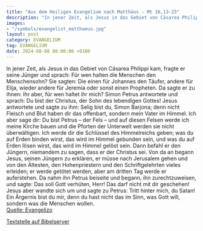 ```yaml
---
title: "Aus dem Heiligen Evangelium nach Matthäus - Mt 16,13-23"
description: "In jener Zeit, als Jesus in das Gebiet von Cäsarea Philippi kam, fragte er seine Jünger und sprach: Für wen halten die Menschen den Menschensohn? Sie sagten: Die einen für Johannes den Täufer, andere für Elija, wieder andere für Jeremia oder sonst einen Propheten. Da sagte er zu ...."
images:
- "/symbols/evangelist_matthaeus.jpg"
layout: post
category: EVANGELIUM
tag: EVANGELIUM
date: 2024-08-08 08:00:00 +0100
---
```

In jener Zeit, als Jesus in das Gebiet von Cäsarea Philippi kam, fragte er seine Jünger und sprach: Für wen halten die Menschen den Menschensohn?
Sie sagten: Die einen für Johannes den Täufer, andere für Elija, wieder andere für Jeremia oder sonst einen Propheten.
Da sagte er zu ihnen: Ihr aber, für wen haltet ihr mich?
Simon Petrus antwortete und sprach: Du bist der Christus, der Sohn des lebendigen Gottes!
Jesus antwortete und sagte zu ihm: Selig bist du, Simon Barjona; denn nicht Fleisch und Blut haben dir das offenbart, sondern mein Vater im Himmel.<!--more-->
Ich aber sage dir: Du bist Petrus – der Fels – und auf diesen Felsen werde ich meine Kirche bauen und die Pforten der Unterwelt werden sie nicht überwältigen.
Ich werde dir die Schlüssel des Himmelreichs geben; was du auf Erden binden wirst, das wird im Himmel gebunden sein, und was du auf Erden lösen wirst, das wird im Himmel gelöst sein.
Dann befahl er den Jüngern, niemandem zu sagen, dass er der Christus sei.
Von da an begann Jesus, seinen Jüngern zu erklären, er müsse nach Jerusalem gehen und von den Ältesten, den Hohenpriestern und den Schriftgelehrten vieles erleiden; er werde getötet werden, aber am dritten Tag werde er auferstehen.
Da nahm ihn Petrus beiseite und begann, ihn zurechtzuweisen, und sagte: Das soll Gott verhüten, Herr! Das darf nicht mit dir geschehen!
Jesus aber wandte sich um und sagte zu Petrus: Tritt hinter mich, du Satan! Ein Ärgernis bist du mir, denn du hast nicht das im Sinn, was Gott will, sondern was die Menschen wollen.<br>
[Quelle: Evangelizo](https://evangeliumtagfuertag.org/DE/gospel)

[Textstelle auf Bibelserver](https://www.bibleserver.com/EU/Matthäus16,13-23)
